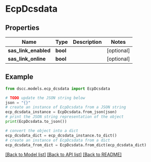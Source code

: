 # EcpDcsdata


## Properties

Name | Type | Description | Notes
------------ | ------------- | ------------- | -------------
**sas_link_enabled** | **bool** |  | [optional] 
**sas_link_online** | **bool** |  | [optional] 

## Example

```python
from dscc.models.ecp_dcsdata import EcpDcsdata

# TODO update the JSON string below
json = "{}"
# create an instance of EcpDcsdata from a JSON string
ecp_dcsdata_instance = EcpDcsdata.from_json(json)
# print the JSON string representation of the object
print(EcpDcsdata.to_json())

# convert the object into a dict
ecp_dcsdata_dict = ecp_dcsdata_instance.to_dict()
# create an instance of EcpDcsdata from a dict
ecp_dcsdata_from_dict = EcpDcsdata.from_dict(ecp_dcsdata_dict)
```
[[Back to Model list]](../README.md#documentation-for-models) [[Back to API list]](../README.md#documentation-for-api-endpoints) [[Back to README]](../README.md)


